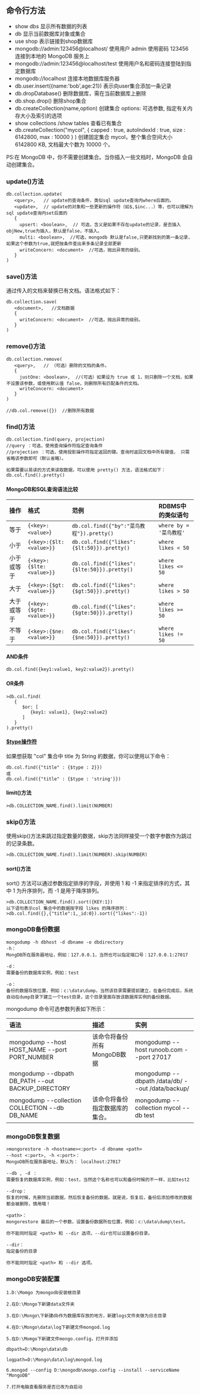 ## 命令行方法

- show dbs 显示所有数据的列表
- db 显示当前数据库对象或集合
- use shop  表示链接到shop数据库
- mongodb://admin:123456@localhost/  使用用户 admin 使用密码 123456 连接到本地的 MongoDB 服务上
- mongodb://admin:123456@localhost/test 使用用户名和密码连接登陆到指定数据库
- mongodb://localhost  连接本地数据库服务器
- db.user.insert({name:'bob',age:21})   表示向user集合添加一条记录
- db.dropDatabase()   删除数据库，需在当前数据库上删除
- db.shop.drop()   删除shop集合
- db.createCollection(name,option)  创建集合   options: 可选参数, 指定有关内存大小及索引的选项
- show collections /show tables   查看已有集合
- db.createCollection("mycol", { capped : true, autoIndexId : true, size :  6142800, max : 10000 } )   创建固定集合 mycol，整个集合空间大小 6142800 KB, 文档最大个数为 10000 个。

PS:在 MongoDB 中，你不需要创建集合。当你插入一些文档时，MongoDB 会自动创建集合。

###  update()方法

```
db.collection.update(
   <query>,   // update的查询条件，类似sql update查询内where后面的。
   <update>,  // update的对象和一些更新的操作符（如$,$inc...）等，也可以理解为sql update查询内set后面的
   {
     upsert: <boolean>,  // 可选，含义是如果不存在update的记录，是否插入objNew,true为插入，默认是false，不插入。
     multi: <boolean>,  //可选，mongodb 默认是false,只更新找到的第一条记录，如果这个参数为true,就把按条件查出来多条记录全部更新
     writeConcern: <document>  //可选，抛出异常的级别。
   }
)
```

### save()方法   

通过传入的文档来替换已有文档。语法格式如下：

```
db.collection.save(
   <document>,   //文档数据
   {
     writeConcern: <document>  //可选，抛出异常的级别。
   }
)
```

### remove()方法

```
db.collection.remove(
   <query>,   // （可选）删除的文档的条件。
   {
     justOne: <boolean>,  //(可选）如果设为 true 或 1，则只删除一个文档，如果不设置该参数，或使用默认值 false，则删除所有匹配条件的文档。
     writeConcern: <document>
   }
)

//db.col.remove({})  //删除所有数据
```

### find()方法

```
db.collection.find(query, projection)
//query ：可选，使用查询操作符指定查询条件
//projection ：可选，使用投影操作符指定返回的键。查询时返回文档中所有键值， 只需省略该参数即可（默认省略）。

如果需要以易读的方式来读取数据，可以使用 pretty() 方法，语法格式如下：
db.col.find().pretty()
```

#### MongoDB和SQL查询语法比较

| 操作       | 格式                     | 范例                                        | RDBMS中的类似语句       |
| :--------- | :----------------------- | :------------------------------------------ | :---------------------- |
| 等于       | `{<key>:<value>`}        | `db.col.find({"by":"菜鸟教程"}).pretty()`   | `where by = '菜鸟教程'` |
| 小于       | `{<key>:{$lt:<value>}}`  | `db.col.find({"likes":{$lt:50}}).pretty()`  | `where likes < 50`      |
| 小于或等于 | `{<key>:{$lte:<value>}}` | `db.col.find({"likes":{$lte:50}}).pretty()` | `where likes <= 50`     |
| 大于       | `{<key>:{$gt:<value>}}`  | `db.col.find({"likes":{$gt:50}}).pretty()`  | `where likes > 50`      |
| 大于或等于 | `{<key>:{$gte:<value>}}` | `db.col.find({"likes":{$gte:50}}).pretty()` | `where likes >= 50`     |
| 不等于     | `{<key>:{$ne:<value>}}`  | `db.col.find({"likes":{$ne:50}}).pretty()`  | `where likes != 50`     |

#### AND条件

```
db.col.find({key1:value1, key2:value2}).pretty()
```

#### OR条件

```
>db.col.find(
   {
      $or: [
         {key1: value1}, {key2:value2}
      ]
   }
).pretty()
```

#### [$type操作符](https://www.runoob.com/mongodb/mongodb-operators-type.html)  

如果想获取 "col" 集合中 title 为 String 的数据，你可以使用以下命令：

```
db.col.find({"title" : {$type : 2}})
或
db.col.find({"title" : {$type : 'string'}})
```

#### limit()方法

```
>db.COLLECTION_NAME.find().limit(NUMBER)
```

### skip()方法

使用skip()方法来跳过指定数量的数据，skip方法同样接受一个数字参数作为跳过的记录条数。

```
>db.COLLECTION_NAME.find().limit(NUMBER).skip(NUMBER)
```

#### sort()方法

sort() 方法可以通过参数指定排序的字段，并使用 1 和 -1 来指定排序的方式，其中 1 为升序排列，而 -1 是用于降序排列。

```
>db.COLLECTION_NAME.find().sort({KEY:1})
以下语句表示col 集合中的数据按字段 likes 的降序排列：
>db.col.find({},{"title":1,_id:0}).sort({"likes":-1})
```

### mongoDB备份数据

```
mongodump -h dbhost -d dbname -o dbdirectory
-h：
MongDB所在服务器地址，例如：127.0.0.1，当然也可以指定端口号：127.0.0.1:27017

-d：
需要备份的数据库实例，例如：test

-o：
备份的数据存放位置，例如：c:\data\dump，当然该目录需要提前建立，在备份完成后，系统自动在dump目录下建立一个test目录，这个目录里面存放该数据库实例的备份数据。
```

mongodump 命令可选参数列表如下所示：

| 语法                                              | 描述                           | 实例                                             |
| :------------------------------------------------ | :----------------------------- | :----------------------------------------------- |
| mongodump --host HOST_NAME --port PORT_NUMBER     | 该命令将备份所有MongoDB数据    | mongodump --host runoob.com --port 27017         |
| mongodump --dbpath DB_PATH --out BACKUP_DIRECTORY |                                | mongodump --dbpath /data/db/ --out /data/backup/ |
| mongodump --collection COLLECTION --db DB_NAME    | 该命令将备份指定数据库的集合。 | mongodump --collection mycol --db test           |

### mongoDB恢复数据

```
>mongorestore -h <hostname><:port> -d dbname <path>
--host <:port>, -h <:port>：
MongoDB所在服务器地址，默认为： localhost:27017

--db , -d ：
需要恢复的数据库实例，例如：test，当然这个名称也可以和备份时候的不一样，比如test2

--drop：
恢复的时候，先删除当前数据，然后恢复备份的数据。就是说，恢复后，备份后添加修改的数据都会被删除，慎用哦！

<path>：
mongorestore 最后的一个参数，设置备份数据所在位置，例如：c:\data\dump\test。

你不能同时指定 <path> 和 --dir 选项，--dir也可以设置备份目录。

--dir：
指定备份的目录

你不能同时指定 <path> 和 --dir 选项。
```

### mongoDB安装配置

```
1.D:\Momgo 为mongodb安装根目录

2.在D:\Mongo下新建data文件夹

3.在D:\Mongo\下新建db作为数据库存放的地方，新建logs文件夹做为日志目录

4.在D:\Mongo\data\log下新建文件mongod.log

5.在D:\Momgo下新建文件mongo.config，打开并添加

dbpath=D:\Mongo\data\db

logpath=D:\Mongo\data\log\mongod.log

6.mongod --config D:\mongodb\mongo.config --install --serviceName "MongoDB"

7.打开电脑查看服务是否已改为自启动
```

